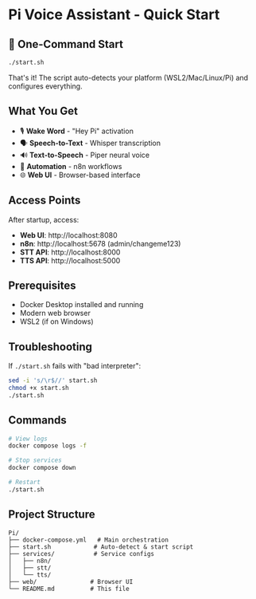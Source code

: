 # Pi Voice Assistant - Quick Start

## 🚀 One-Command Start

```bash
./start.sh
```

That's it! The script auto-detects your platform (WSL2/Mac/Linux/Pi) and configures everything.

## What You Get

- 🎙️ **Wake Word** - "Hey Pi" activation
- 🗣️ **Speech-to-Text** - Whisper transcription
- 🔊 **Text-to-Speech** - Piper neural voice
- 🔄 **Automation** - n8n workflows
- 🌐 **Web UI** - Browser-based interface

## Access Points

After startup, access:
- **Web UI**: http://localhost:8080
- **n8n**: http://localhost:5678 (admin/changeme123)
- **STT API**: http://localhost:8000
- **TTS API**: http://localhost:5000

## Prerequisites

- Docker Desktop installed and running
- Modern web browser
- WSL2 (if on Windows)

## Troubleshooting

If `./start.sh` fails with "bad interpreter":
```bash
sed -i 's/\r$//' start.sh
chmod +x start.sh
./start.sh
```

## Commands

```bash
# View logs
docker compose logs -f

# Stop services
docker compose down

# Restart
./start.sh
```

## Project Structure

```
Pi/
├── docker-compose.yml   # Main orchestration
├── start.sh            # Auto-detect & start script
├── services/           # Service configs
│   ├── n8n/
│   ├── stt/
│   └── tts/
├── web/               # Browser UI
└── README.md          # This file
```